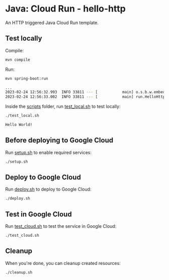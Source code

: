 # Java: Cloud Run - hello-http

 An HTTP triggered Java Cloud Run template.

## Test locally

Compile:

```sh
mvn compile
```

Run:

```sh
mvn spring-boot:run

...
2023-02-24 12:56:32.993  INFO 33811 --- [           main] o.s.b.w.embedded.tomcat.TomcatWebServer  : Tomcat started on port(s): 8080 (http) with context path ''
2023-02-24 12:56:33.002  INFO 33811 --- [           main] run.HelloHttpApplication                 : Started HelloHttpApplication in 1.555 seconds (JVM running for 1.821)
```

Inside the [scripts](scripts) folder, run [test_local.sh](scripts/test.sh) to
test locally:

```sh
./test_local.sh

Hello World!
```

## Before deploying to Google Cloud

Run [setup.sh](scripts/setup.sh) to enable required services:

```sh
./setup.sh
```

## Deploy to Google Cloud

Run [deploy.sh](scripts/deploy.sh) to deploy to Google Cloud:

```sh
./deploy.sh
```

## Test in Google Cloud

Run [test_cloud.sh](scripts/test_cloud.sh) to test the service in Google Cloud:

```sh
./test_cloud.sh
```

## Cleanup

When you're done, you can cleanup created resources:

```sh
./cleanup.sh
```
